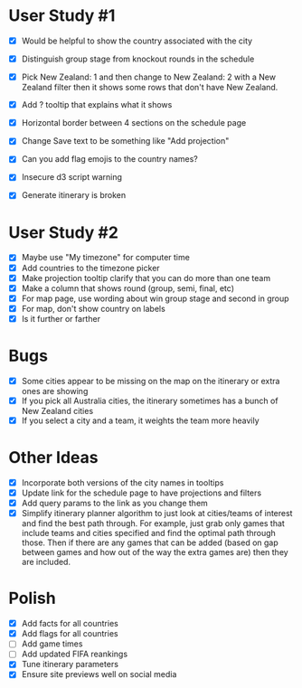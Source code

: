 # User Study #1

- [x] Would be helpful to show the country associated with the city
- [x] Distinguish group stage from knockout rounds in the schedule
- [x] Pick New Zealand: 1 and then change to New Zealand: 2 with a
New Zealand filter then it shows some rows that don't have New
Zealand.
- [x] Add ? tooltip that explains what it shows
- [x] Horizontal border between 4 sections on the schedule page
- [x] Change Save text to be something like "Add projection"

- [x] Can you add flag emojis to the country names?
- [x] Insecure d3 script warning
- [x] Generate itinerary is broken

# User Study #2

- [x] Maybe use "My timezone" for computer time
- [x] Add countries to the timezone picker
- [x] Make projection tooltip clarify that you can do more than one team
- [x] Make a column that shows round (group, semi, final, etc)
- [x] For map page, use wording about win group stage and second in group
- [x] For map, don't show country on labels
- [x] Is it further or farther

# Bugs

- [x] Some cities appear to be missing on the map on the itinerary or extra
ones are showing
- [x] If you pick all Australia cities, the itinerary sometimes has a
bunch of New Zealand cities
- [x] If you select a city and a team, it weights the team more heavily

# Other Ideas

- [x] Incorporate both versions of the city names in tooltips
- [x] Update link for the schedule page to have projections and filters
- [x] Add query params to the link as you change them
- [x] Simplify itinerary planner algorithm to just look at cities/teams of
  interest and find the best path through. For example, just grab only games
  that include teams and cities specified and find the optimal path through
  those. Then if there are any games that can be added (based on gap between
  games and how out of the way the extra games are) then they are included.

# Polish

- [x] Add facts for all countries
- [x] Add flags for all countries
- [ ] Add game times
- [ ] Add updated FIFA reankings
- [x] Tune itinerary parameters
- [x] Ensure site previews well on social media